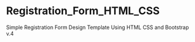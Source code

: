 # Registration_Form_HTML_CSS

Simple Registration Form Design Template Using HTML CSS and Bootstrap v.4
